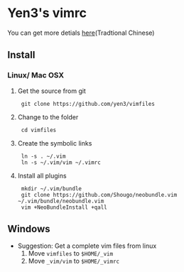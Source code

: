 # Yen3's vimrc

You can get more detials [here](http://yen3.github.io/posts/20131109_using-vim-as-a-default-text-editor.html)(Tradtional Chinese)

## Install

### Linux/ Mac OSX

1. Get the source from git
    
        git clone https://github.com/yen3/vimfiles

2. Change to the folder

        cd vimfiles

3. Create the symbolic links

        ln -s . ~/.vim
        ln -s ~/.vim/vim ~/.vimrc 

4. Install all plugins


        mkdir ~/.vim/bundle
        git clone https://github.com/Shougo/neobundle.vim ~/.vim/bundle/neobundle.vim
        vim +NeoBundleInstall +qall


## Windows

* Suggestion: Get a complete vim files from linux
    1. Move `vimfiles` to `$HOME/_vim`
    2. Move `_vim/vim` to `$HOME/_vimrc`
